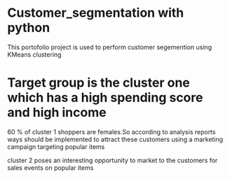 # Customer_segmentation with python
 This portofolio project is used to perform customer segemention using KMeans clustering


# Target group is the cluster one which has a high spending score and high income

60 % of cluster 1 shoppers are females.So according to analysis reports ways should be implemented to attract these customers using a marketing campaign targeting popular items

cluster 2 poses an interesting opportunity to market to the customers for sales events on popular items
